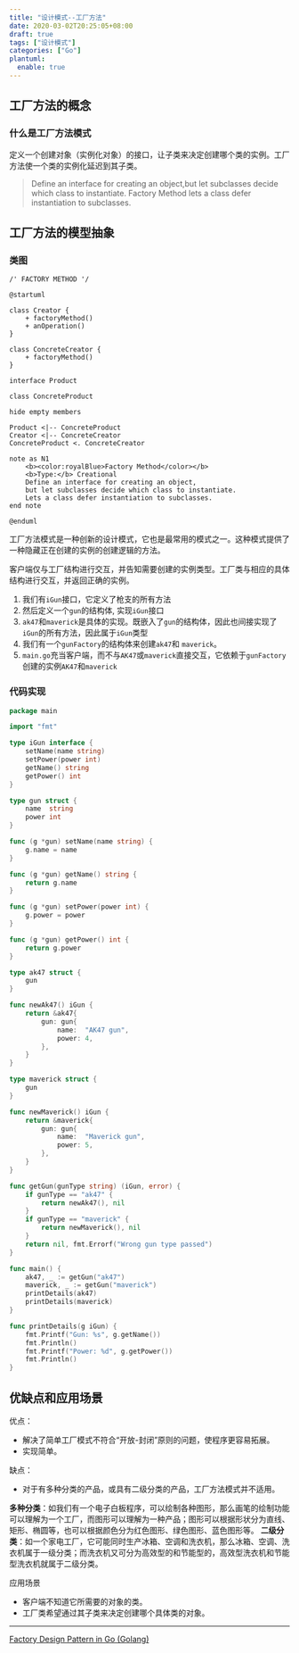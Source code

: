 ```yaml
---
title: "设计模式--工厂方法"
date: 2020-03-02T20:25:05+08:00
draft: true
tags: ["设计模式"]
categories: ["Go"]
plantuml: 
  enable: true
---
```




## 工厂方法的概念

### 什么是工厂方法模式

定义一个创建对象（实例化对象）的接口，让子类来决定创建哪个类的实例。工厂方法使一个类的实例化延迟到其子类。

>  Define an interface for creating an object,but let subclasses decide which class to instantiate. Factory Method lets a class defer instantiation to subclasses.



## 工厂方法的模型抽象

### 类图

```plantuml
/' FACTORY METHOD '/

@startuml

class Creator {
    + factoryMethod()
    + anOperation()
}

class ConcreteCreator {
    + factoryMethod()
}

interface Product

class ConcreteProduct

hide empty members

Product <|-- ConcreteProduct
Creator <|-- ConcreteCreator
ConcreteProduct <. ConcreteCreator

note as N1
    <b><color:royalBlue>Factory Method</color></b>
    <b>Type:</b> Creational
    Define an interface for creating an object,
    but let subclasses decide which class to instantiate.
    Lets a class defer instantiation to subclasses.
end note

@enduml
```



工厂方法模式是一种创新的设计模式，它也是最常用的模式之一。这种模式提供了一种隐藏正在创建的实例的创建逻辑的方法。

客户端仅与工厂结构进行交互，并告知需要创建的实例类型。工厂类与相应的具体结构进行交互，并返回正确的实例。



1. 我们有`iGun`接口，它定义了枪支的所有方法
2. 然后定义一个`gun`的结构体, 实现`iGun`接口
3. `ak47`和`maverick`是具体的实现。既嵌入了`gun`的结构体，因此也间接实现了`iGun`的所有方法，因此属于`iGun`类型
4. 我们有一个`gunFactory`的结构体来创建`ak47`和 `maverick`。
5. `main.go`充当客户端，而不与`AK47`或`maverick`直接交互，它依赖于`gunFactory`创建的实例`AK47`和`maverick`



### 代码实现

```go
package main

import "fmt"

type iGun interface {
	setName(name string)
	setPower(power int)
	getName() string
	getPower() int
}

type gun struct {
	name  string
	power int
}

func (g *gun) setName(name string) {
	g.name = name
}

func (g *gun) getName() string {
	return g.name
}

func (g *gun) setPower(power int) {
	g.power = power
}

func (g *gun) getPower() int {
	return g.power
}

type ak47 struct {
	gun
}

func newAk47() iGun {
	return &ak47{
		gun: gun{
			name:  "AK47 gun",
			power: 4,
		},
	}
}

type maverick struct {
	gun
}

func newMaverick() iGun {
	return &maverick{
		gun: gun{
			name:  "Maverick gun",
			power: 5,
		},
	}
}

func getGun(gunType string) (iGun, error) {
	if gunType == "ak47" {
		return newAk47(), nil
	}
	if gunType == "maverick" {
		return newMaverick(), nil
	}
	return nil, fmt.Errorf("Wrong gun type passed")
}

func main() {
	ak47, _ := getGun("ak47")
	maverick, _ := getGun("maverick")
	printDetails(ak47)
	printDetails(maverick)
}

func printDetails(g iGun) {
	fmt.Printf("Gun: %s", g.getName())
	fmt.Println()
	fmt.Printf("Power: %d", g.getPower())
	fmt.Println()
}
```



## 优缺点和应用场景

优点：

- 解决了简单工厂模式不符合“开放-封闭”原则的问题，使程序更容易拓展。
- 实现简单。

缺点：

- 对于有多种分类的产品，或具有二级分类的产品，工厂方法模式并不适用。

**多种分类**：如我们有一个电子白板程序，可以绘制各种图形，那么画笔的绘制功能可以理解为一个工厂，而图形可以理解为一种产品；图形可以根据形状分为直线、矩形、椭圆等，也可以根据颜色分为红色图形、绿色图形、蓝色图形等。
**二级分类**：如一个家电工厂，它可能同时生产冰箱、空调和洗衣机，那么冰箱、空调、洗衣机属于一级分类；而洗衣机又可分为高效型的和节能型的，高效型洗衣机和节能型洗衣机就属于二级分类。



应用场景

- 客户端不知道它所需要的对象的类。
- 工厂类希望通过其子类来决定创建哪个具体类的对象。



---

[Factory Design Pattern in Go (Golang)](https://golangbyexample.com/golang-factory-design-pattern/)